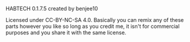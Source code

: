 HABTECH 0.1.7.5
created by benjee10

Licensed under CC-BY-NC-SA 4.0.
Basically you can remix any of these parts however you like so long as you credit me, it isn't for commercial purposes and you share it with the same license. 